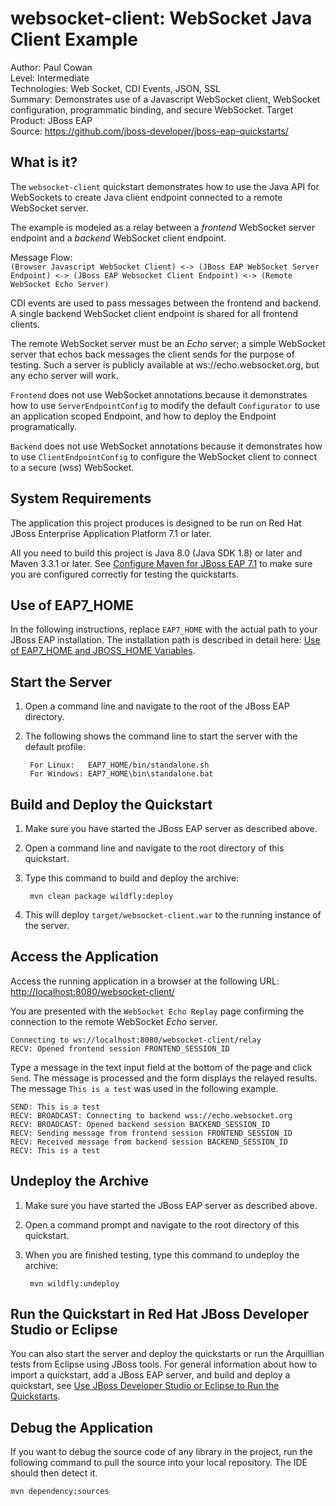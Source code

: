 # websocket-client: WebSocket Java Client Example

Author: Paul Cowan  
Level: Intermediate  
Technologies: Web Socket, CDI Events, JSON, SSL  
Summary: Demonstrates use of a Javascript WebSocket client, WebSocket configuration, programmatic binding, and secure WebSocket.
Target Product: JBoss EAP  
Source: <https://github.com/jboss-developer/jboss-eap-quickstarts/>  

## What is it?

The `websocket-client` quickstart demonstrates how to use the Java API for WebSockets to create Java client endpoint connected to a remote WebSocket server.

The example is modeled as a relay between a *frontend* WebSocket server endpoint and a *backend* WebSocket client endpoint.

Message Flow:  
`(Browser Javascript WebSocket Client) <-> (JBoss EAP WebSocket Server Endpoint) <-> (JBoss EAP Websocket Client Endpoint) <-> (Remote WebSocket Echo Server)`

CDI events are used to pass messages between the frontend and backend. A single backend WebSocket client endpoint is shared for all frontend clients.

The remote WebSocket server must be an *Echo* server; a simple WebSocket server that echos back messages the client sends for the purpose of testing.  Such a server is publicly available at ws://echo.websocket.org, but any echo server will work.

`Frontend` does not use WebSocket annotations because it demonstrates how to use `ServerEndpointConfig` to modify the default `Configurator` to use an application scoped Endpoint, and how to deploy the Endpoint programatically.

`Backend` does not use WebSocket annotations because it demonstrates how to use `ClientEndpointConfig` to configure the WebSocket client to connect to a secure (wss) WebSocket.

## System Requirements

The application this project produces is designed to be run on Red Hat JBoss Enterprise Application Platform 7.1 or later.

All you need to build this project is Java 8.0 (Java SDK 1.8) or later and Maven 3.3.1 or later. See [Configure Maven for JBoss EAP 7.1](https://github.com/jboss-developer/jboss-developer-shared-resources/blob/master/guides/CONFIGURE_MAVEN_JBOSS_EAP7.md#configure-maven-to-build-and-deploy-the-quickstarts) to make sure you are configured correctly for testing the quickstarts.


## Use of EAP7_HOME

In the following instructions, replace `EAP7_HOME` with the actual path to your JBoss EAP installation. The installation path is described in detail here: [Use of EAP7_HOME and JBOSS_HOME Variables](https://github.com/jboss-developer/jboss-developer-shared-resources/blob/master/guides/USE_OF_EAP7_HOME.md#use-of-eap_home-and-jboss_home-variables).


## Start the Server

1. Open a command line and navigate to the root of the  JBoss EAP directory.
2. The following shows the command line to start the server with the default profile:

        For Linux:   EAP7_HOME/bin/standalone.sh
        For Windows: EAP7_HOME\bin\standalone.bat


## Build and Deploy the Quickstart

1. Make sure you have started the JBoss EAP server as described above.
2. Open a command line and navigate to the root directory of this quickstart.
3. Type this command to build and deploy the archive:

        mvn clean package wildfly:deploy
4. This will deploy `target/websocket-client.war` to the running instance of the server.


## Access the Application

Access the running application in a browser at the following URL:  <http://localhost:8080/websocket-client/>

You are presented with the `WebSocket Echo Replay` page confirming the connection to the remote WebSocket *Echo* server.

    Connecting to ws://localhost:8080/websocket-client/relay
    RECV: Opened frontend session FRONTEND_SESSION_ID

Type a message in the text input field at the bottom of the page and click `Send`. The message is processed and the form displays the relayed results. The message `This is a test` was used in the following example.

    SEND: This is a test
    RECV: BROADCAST: Connecting to backend wss://echo.websocket.org
    RECV: BROADCAST: Opened backend session BACKEND_SESSION_ID
    RECV: Sending message from frontend session FRONTEND_SESSION_ID
    RECV: Received message from backend session BACKEND_SESSION_ID
    RECV: This is a test


## Undeploy the Archive

1. Make sure you have started the JBoss EAP server as described above.
2. Open a command prompt and navigate to the root directory of this quickstart.
3. When you are finished testing, type this command to undeploy the archive:

        mvn wildfly:undeploy


## Run the Quickstart in Red Hat JBoss Developer Studio or Eclipse

You can also start the server and deploy the quickstarts or run the Arquillian tests from Eclipse using JBoss tools. For general information about how to import a quickstart, add a JBoss EAP server, and build and deploy a quickstart, see [Use JBoss Developer Studio or Eclipse to Run the Quickstarts](https://github.com/jboss-developer/jboss-developer-shared-resources/blob/master/guides/USE_JBDS.md#use-jboss-developer-studio-or-eclipse-to-run-the-quickstarts).


## Debug the Application

If you want to debug the source code of any library in the project, run the following command to pull the source into your local repository. The IDE should then detect it.

    mvn dependency:sources

